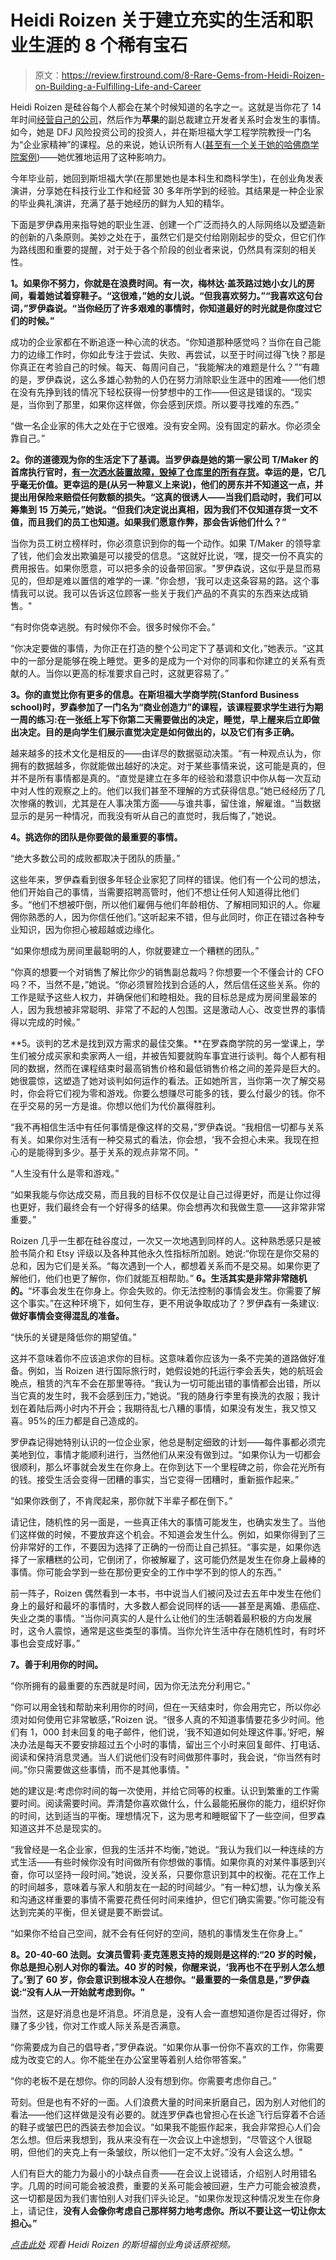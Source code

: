# Heidi Roizen 关于建立充实的生活和职业生涯的 8 个稀有宝石

> 原文：<https://review.firstround.com/8-Rare-Gems-from-Heidi-Roizen-on-Building-a-Fulfilling-Life-and-Career>

Heidi Roizen 是硅谷每个人都会在某个时候知道的名字之一。这就是当你花了 14 年时间[经营自己的公司](http://en.wikipedia.org/wiki/T/Maker "null")，然后作为**苹果**的副总裁建立开发者关系时会发生的事情。如今，她是 DFJ 风险投资公司的投资人，并在斯坦福大学工程学院教授一门名为“企业家精神”的课程。总的来说，她认识所有人([甚至有一个关于她的哈佛商学院案例](https://hbr.org/product/heidi-roizen/an/800228-PDF-ENG "null"))——她优雅地运用了这种影响力。

今年毕业前，她回到斯坦福大学(在那里她也是本科生和商科学生)，在创业角发表演讲，分享她在科技行业工作和经营 30 多年所学到的经验。其结果是一种企业家的毕业典礼演讲，充满了基于她经历的鲜为人知的精华。

下面是罗伊森用来指导她的职业生涯、创建一个广泛而持久的人际网络以及塑造新的创新的八条原则。美妙之处在于，虽然它们是交付给刚刚起步的受众，但它们作为路线图和重要的提醒，对于处于各个阶段的创业者来说，仍然具有深刻的相关性。

**1。如果你不努力，你就是在浪费时间。有一次，梅林达·盖茨路过她小女儿的房间，看着她试着穿鞋子。“这很难，”她的女儿说。“但我喜欢努力。”“我喜欢这句台词，”罗伊森说。“当你经历了许多艰难的事情时，你知道最好的时光就是你度过它们的时候。”**

成功的企业家都在不断追逐一种心流的状态。“你知道那种感觉吗？当你在自己能力的边缘工作时，你如此专注于尝试、失败、再尝试，以至于时间过得飞快？那是你真正在考验自己的时候。每天、每周问自己，“我能解决的难题是什么？”“有趣的是，罗伊森说，这么多雄心勃勃的人仍在努力消除职业生涯中的困难——他们想在没有先挣到钱的情况下轻松获得一份梦想中的工作——但这是错误的。“现实是，当你到了那里，如果你这样做，你会感到厌烦。所以要寻找难的东西。”

“做一名企业家的伟大之处在于它很难。没有安全网。没有固定的薪水。你必须全靠自己。”

**2。你的道德观为你的生活定下了基调。当罗伊森是她的第一家公司 T/Maker 的首席执行官时，[有一次洒水装置故障，毁掉了仓库里的所有存货](http://heidiroizen.tumblr.com/post/87109518385/the-one-rule-for-building-your-company-culture "null")。幸运的是，它几乎毫无价值。更幸运的是(从另一种意义上来说)，他们的房东并不知道这一点，并提出用保险来赔偿任何数额的损失。“这真的很诱人——当我们启动时，我们可以筹集到 15 万美元，”她说。“但我们决定说出真相，因为我们不仅知道存货一文不值，而且我们的员工也知道。如果我们愿意作弊，那会告诉他们什么？”**

当你为员工树立榜样时，你必须意识到你的每一个动作。如果 T/Maker 的领导拿了钱，他们会发出欺骗是可以接受的信息。“这就好比说，‘嘿，提交一份不真实的费用报告。如果你愿意，可以把多余的设备带回家。"罗伊森说，这似乎是显而易见的，但却是难以置信的难学的一课. "你会想，‘我可以走这条容易的路。这个事情我可以说。我可以告诉这位顾客一些关于我们产品的不真实的东西来达成销售。"

“有时你侥幸逃脱。有时候你不会。很多时候你不会。”

“你决定要做的事情，为你正在打造的整个公司定下了基调和文化，”她表示。“这其中的一部分是能够在晚上睡觉。更多的是成为一个对你的同事和你建立的关系有贡献的人。当你以更高的标准要求自己时，这就更容易了。”

**3。你的直觉比你有更多的信息。在斯坦福大学商学院(Stanford Business school)时，罗森参加了一门名为“商业创造力”的课程，该课程要求学生进行为期一周的练习:在一张纸上写下你第二天需要做出的决定，睡觉，早上醒来后立即做出决定。目的是向学生们展示直觉决定是如何做出的，以及它们有多正确。**

越来越多的技术文化是相反的——由详尽的数据驱动决策。“有一种观点认为，你拥有的数据越多，你就能做出越好的决定。对于某些事情来说，这可能是真的，但并不是所有事情都是真的。“直觉是建立在多年的经验和潜意识中你从每一次互动中对人性的观察之上的。他们以我们甚至不理解的方式获得信息。”她已经经历了几次惨痛的教训，尤其是在人事决策方面——与谁共事，留住谁，解雇谁。“当数据显示的是另一种情况，而我没有听从自己的直觉时，我后悔了，”她说。

**4。挑选你的团队是你要做的最重要的事情。**

“绝大多数公司的成败都取决于团队的质量。”

这些年来，罗伊森看到很多年轻企业家犯了同样的错误。他们有一个公司的想法，他们开始自己的事情，当需要招聘高管时，他们不想让任何人知道得比他们多。“他们不想被吓倒，所以他们雇佣与他们年龄相仿、了解相同知识的人。你雇佣你熟悉的人，因为你信任他们。”这听起来不错，但与此同时，你正在错过各种专业知识，因为你担心被超越或边缘化。

“如果你想成为房间里最聪明的人，你就要建立一个糟糕的团队。”

“你真的想要一个对销售了解比你少的销售副总裁吗？你想要一个不懂会计的 CFO 吗？不，当然不是，”她说。“你必须冒险找到合适的人，然后信任这些关系。你的工作是赋予这些人权力，并确保他们和睦相处。我的目标总是成为房间里最笨的人，因为我想被非常聪明、非常了不起的人包围。这是激动人心、改变世界的事情得以完成的时候。”

**5。谈判的艺术是找到双方需求的最佳交集。**在罗森商学院的另一堂课上，学生们被分成买家和卖家两人一组，并被告知要就购车事宜进行谈判。每个人都有相同的数据，然而在课程结束时最高销售价格和最低销售价格之间的差异是巨大的。她很震惊，这塑造了她对谈判如何运作的看法。正如她所言，当你第一次了解交易时，你会将它们视为零和游戏。你要么想赚尽可能多的钱，要么付最少的钱。你不在乎交易的另一方是谁。你想以他们为代价赢得胜利。

“我不再相信生活中有任何事情是像这样的交易，”罗伊森说。“我相信一切都与关系有关。如果你对生活有一种交易式的看法，你会想，‘我不会担心未来。我现在担心的是能得到多少。基于关系的观点非常不同。"

“人生没有什么是零和游戏。”

“如果我能与你达成交易，而且我的目标不仅仅是让自己过得更好，而是让你过得也更好，我们最终会有一个好得多的结果。你会想再次和我做生意——这非常非常重要。”

Roizen 几乎一生都在硅谷度过，一次又一次地遇到同样的人。这种熟悉感只是被脸书简介和 Etsy 评级以及各种其他永久性指标所加剧。她说:“你现在是你交易的总和，因为它们是关系。“每次遇到一个人，都想着关系而不是交易。如果你更了解他们，他们也更了解你，你们就能互相帮助。” **6。生活其实是非常非常随机的。**“坏事会发生在你身上。你会失败的。你无法控制的事情会发生。你需要了解这个事实。”在这种环境下，如何生存，更不用说争取成功了？罗伊森有一条建议:**做好事情会变得混乱的准备。**

“快乐的关键是降低你的期望值。”

这并不意味着你不应该追求你的目标。这意味着你应该为一条不完美的道路做好准备。例如，当 Roizen 进行国际旅行时，她假设她的托运行李会丢失，她的航班会晚点，租赁的汽车不会在那里等待。“我认为一切可能出错的事情都会出错，所以当它真的发生时，我不会感到压力，”她说。“我的随身行李里有换洗的衣服；我计划在着陆后两小时内不开会；我期待乱七八糟的事情，如果没有发生，我又惊又喜。95%的压力都是自己造成的。

罗伊森记得她特别认识的一位企业家，他总是制定细致的计划——每件事都必须完美地到位，事情才能顺利进行，当然他们从来没有做到过。“如果你认为一切都会很顺利，那么坏事就会发生在你身上。在你到达下一个里程碑之前，你会花光所有的钱。接受生活会变得一团糟的事实，当它变得一团糟时，重新振作起来。”

“如果你跌倒了，不肯爬起来，那你就下半辈子都在倒下。”

请记住，随机性的另一面是，一些真正伟大的事情可能发生，也确实发生了。当他们这样做的时候，不要放弃这个机会。不知道会发生什么。例如，如果你得到了三份非常好的工作，不要因为选择了正确的一份而让自己抓狂。“事实是，如果你选择了一家糟糕的公司，它倒闭了，你被解雇了，这可能仍然是发生在你身上最棒的事情。你可能会学到一些在那份更安全的工作中学不到的惊人的东西。”

前一阵子，Roizen 偶然看到一本书，书中说当人们被问及过去五年中发生在他们身上的最好和最坏的事情时，大多数人都会说同样的话——甚至是离婚、患癌症、失业之类的事情。“当你问真实的人是什么让他们的生活朝着最积极的方向发展时，这令人震惊，通常是这些类型的事情。当你允许生活中存在随机性时，有时坏事也会变成好事。”

**7。善于利用你的时间。**

“你所拥有的最重要的东西就是时间，因为你无法充分利用它。”

“你可以用金钱和帮助来利用你的时间，但在一天结束时，你会用完它，所以你必须对如何使用它非常敏感，”Roizen 说。“很多人真的不知道事情要花多少时间。他们有 1，000 封未回复的电子邮件，他们说，‘我不知道如何处理这件事。’好吧，解决办法是每天不要安排超过五个小时的事情，留出三个小时来回复邮件、打电话、阅读和保持消息灵通。当人们说他们没有时间做那件事时，我会说，“你当然有时间。”你只需要做这些事情，而不是其他事情。"

她的建议是:考虑你时间的每一次使用，并给它同等的权重。认识到繁重的工作需要时间。阅读需要时间。弄清楚你喜欢做什么，什么最能拓展你的能力，组织好你的时间，达到适当的平衡。理想情况下，这为思考和睡眠留下了一些空间，但罗森知道这并不总是现实的。

“我曾经是一名企业家，但我的生活并不均衡，”她说。“我认为我们以一种连续的方式生活——有些时候你没有时间做所有你想做的事情。如果你真的对某件事感到兴奋，你可以坚持一段时间。”她说，没关系，只要你意识到其中的权衡。花在工作上的时间越多，意味着与家人和朋友在一起的时间越少。“有一种幻想，认为像关系和沟通这样重要的事情不需要花费任何时间来维护，但它们确实需要。”你可能没有达到完美的平衡，但关键是要不断尝试。

“如果你不给自己空间，就不会有任何好的空间，随机的事情发生在你身上。”

**8。20-40-60 法则。女演员雪莉·麦克莲恩支持的规则是这样的:“20 岁的时候，你总是担心别人对你的看法。40 岁的时候，你醒来说，‘我再也不在乎别人怎么想了。’到了 60 岁，你会意识到根本没人在想你。“最重要的一条信息是，”罗伊森说:“没有人从一开始就考虑到你。"**

当然，这是好消息也是坏消息。坏消息是，没有人会一直想知道你是否过得好，你赚了多少钱，你对工作或人际关系是否满意。

“你需要成为自己的倡导者，”罗伊森说。“如果你从事一份你不喜欢的工作，你需要成为改变它的人。你不能坐在办公室里等着别人给你带答案。”

“你的老板不是在想你。你的同龄人没有想到你。你需要考虑你自己。”

苛刻。但是也有不好的一面。人们浪费大量的时间来折磨自己，因为别人对他们的看法——他们这样做是没有必要的。就连罗伊森也曾担心在长途飞行后穿着不合适的鞋子或皱巴巴的西装去参加会议。“如果我不能振作起来，我会非常担心人们会怎么想。但后来我想到，我从来没有在一次会议上中途想到，“尽管这个人很聪明，但他们的夹克上有一条皱纹，所以他们一定不太好。”没有人会这么想。"

人们有巨大的能力为最小的小缺点自责——在会议上说错话，介绍别人时用错名字。几周的时间可能会被浪费，重要的关系可能会被回避，生产力可能会被浪费，这一切都是因为我们害怕别人对我们评头论足。“如果你发现这种情况发生在你身上，请记住，**没有人会像你考虑自己那样努力地考虑你。所以不要让这一切让你太担心。”**

*[点击此处](http://ecorner.stanford.edu/authorMaterialInfo.html?mid=3351 "null")* *观看 Heidi Roizen 的斯坦福创业角谈话原视频。*